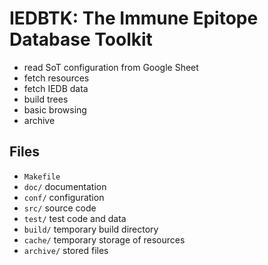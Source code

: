 # IEDBTK: The Immune Epitope Database Toolkit


- read SoT configuration from Google Sheet
- fetch resources
- fetch IEDB data
- build trees
- basic browsing
- archive


## Files

- `Makefile`
- `doc/` documentation
- `conf/` configuration
- `src/` source code
- `test/` test code and data
- `build/` temporary build directory
- `cache/` temporary storage of resources
- `archive/` stored files
